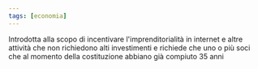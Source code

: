 ```yaml
---
tags: [economia]
---
```

Introdotta alla scopo di incentivare l'imprenditorialità in internet e altre attività che non richiedono alti investimenti e richiede che uno o più soci che al momento della costituzione abbiano già compiuto 35 anni